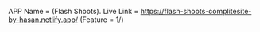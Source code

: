 APP Name = (Flash Shoots).
Live Link = https://flash-shoots-complitesite-by-hasan.netlify.app/
(Feature = 1/)

